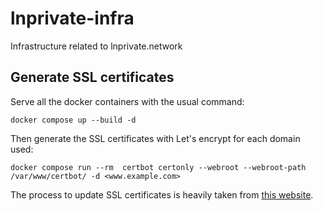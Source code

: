 # lnprivate-infra
Infrastructure related to lnprivate.network

## Generate SSL certificates

Serve all the docker containers with the usual command:

```
docker compose up --build -d
```

Then generate the SSL certificates with Let's encrypt for each domain used:

```
docker compose run --rm  certbot certonly --webroot --webroot-path /var/www/certbot/ -d <www.example.com>
```

The process to update SSL certificates is heavily taken from [this website](https://mindsers.blog/post/https-using-nginx-certbot-docker/).
